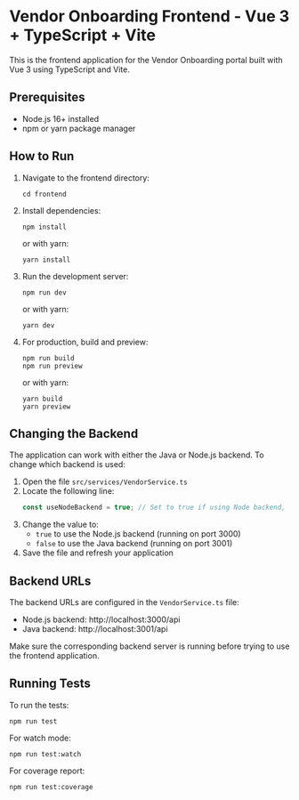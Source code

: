 # Vendor Onboarding Frontend - Vue 3 + TypeScript + Vite

This is the frontend application for the Vendor Onboarding portal built with Vue 3 using TypeScript and Vite.

## Prerequisites

- Node.js 16+ installed
- npm or yarn package manager

## How to Run

1. Navigate to the frontend directory:
   ```
   cd frontend
   ```

2. Install dependencies:
   ```
   npm install
   ```
   or with yarn:
   ```
   yarn install
   ```

3. Run the development server:
   ```
   npm run dev
   ```
   or with yarn:
   ```
   yarn dev
   ```

4. For production, build and preview:
   ```
   npm run build
   npm run preview
   ```
   or with yarn:
   ```
   yarn build
   yarn preview
   ```

## Changing the Backend

The application can work with either the Java or Node.js backend. To change which backend is used:

1. Open the file `src/services/VendorService.ts`
2. Locate the following line:
   ```typescript
   const useNodeBackend = true; // Set to true if using Node backend, false for Java backend
   ```
3. Change the value to:
   - `true` to use the Node.js backend (running on port 3000)
   - `false` to use the Java backend (running on port 3001)
4. Save the file and refresh your application

## Backend URLs

The backend URLs are configured in the `VendorService.ts` file:
- Node.js backend: http://localhost:3000/api
- Java backend: http://localhost:3001/api

Make sure the corresponding backend server is running before trying to use the frontend application.

## Running Tests

To run the tests:
```
npm run test
```

For watch mode:
```
npm run test:watch
```

For coverage report:
```
npm run test:coverage
```
